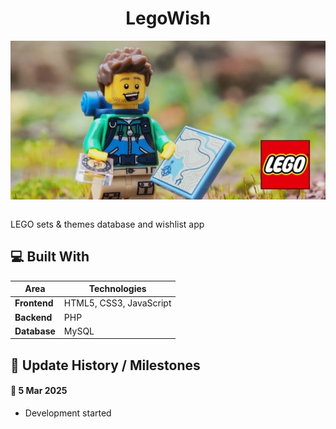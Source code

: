 <div align="center">
  <h1>LegoWish</h1>
  <img src="LEGO Sets & Themes Database (1949-2023).jpg" align="center"/>
  <br/><br/>
</div>

LEGO sets & themes database and wishlist app

 ## 💻 Built With

 | Area              | Technologies
 | ----------------- | -----------------
 | **Frontend**      | HTML5, CSS3, JavaScript
 | **Backend**       | PHP
 | **Database**      | MySQL

 ## 📅 Update History / Milestones

 #### 📝 5 Mar 2025

 - Development started
